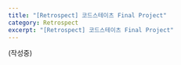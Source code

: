 ```yaml
---
title: "[Retrospect] 코드스테이츠 Final Project"
category: Retrospect
excerpt: "[Retrospect] 코드스테이츠 Final Project"
---
```


(작성중)
